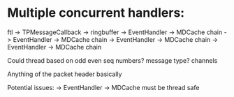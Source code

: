 
# Multiple concurrent handlers:

ftl -> TPMessageCallback    -> ringbuffer   -> EventHandler -> MDCache chain
                                            -> EventHandler -> MDCache chain
                                            -> EventHandler -> MDCache chain
                                            -> EventHandler -> MDCache chain

Could thread based on odd even seq numbers? message type? channels

Anything of the packet header basically

Potential issues: -> EventHandler -> MDCache must be thread safe